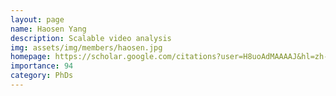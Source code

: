 ```yaml
---
layout: page
name: Haosen Yang
description: Scalable video analysis
img: assets/img/members/haosen.jpg
homepage: https://scholar.google.com/citations?user=H8uoAdMAAAAJ&hl=zh-CN
importance: 94
category: PhDs
---
```

